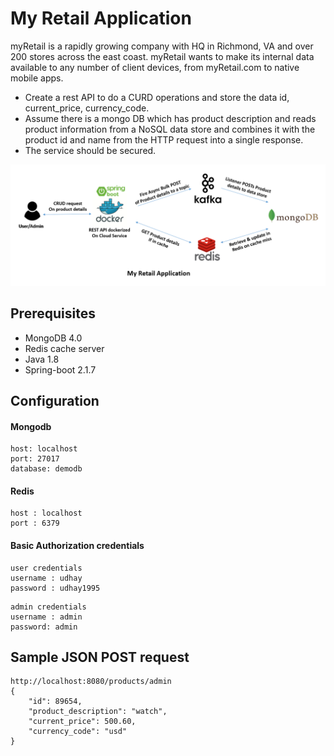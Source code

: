 # My Retail Application

myRetail is a rapidly growing company with HQ in Richmond, VA and over 200 stores across the east coast. myRetail wants to make its internal data available to any number of client devices, from myRetail.com to native mobile apps.
* Create a rest API to do a CURD operations and store the data id, current_price, currency_code.
* Assume there is a mongo DB which has product description and reads product information from a NoSQL data store and combines it with the product id and name from the HTTP request into a single response.
* The service should be secured.

![MyRetail](MyRetailApp.png)

## Prerequisites
* MongoDB 4.0
* Redis cache server
* Java 1.8
* Spring-boot 2.1.7
## Configuration
#### Mongodb
```
host: localhost 
port: 27017
database: demodb
```
#### Redis  
```
host : localhost
port : 6379
```
#### Basic Authorization credentials
```
user credentials
username : udhay
password : udhay1995
```
```
admin credentials
username : admin
password: admin
```
## Sample JSON POST request
```
http://localhost:8080/products/admin
{
    "id": 89654,
    "product_description": "watch",
    "current_price": 500.60,
    "currency_code": "usd"
}
```
